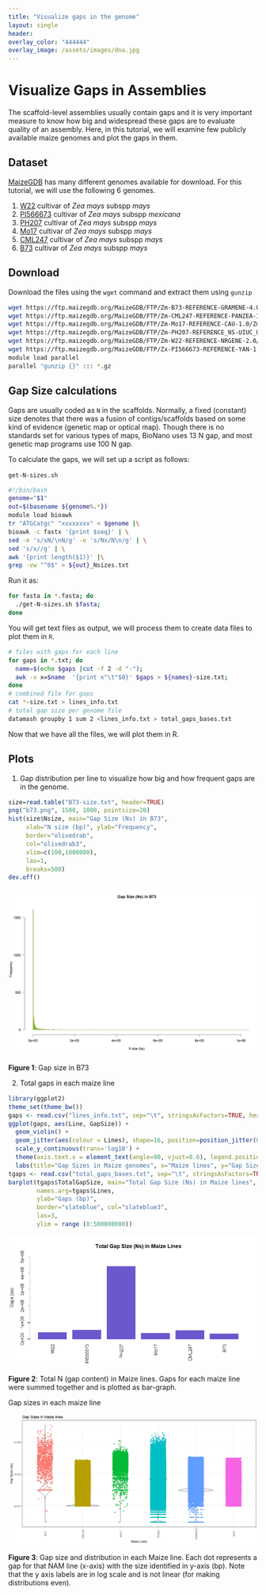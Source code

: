 ```yaml
---
title: "Visualize gaps in the genome"
layout: single
header:
overlay_color: "444444"
overlay_image: /assets/images/dna.jpg
---
```


# Visualize Gaps in Assemblies

The scaffold-level assemblies usually contain gaps and it is very important measure to know how big and widespread these gaps are to evaluate quality of an assembly. Here, in this tutorial, we will examine few publicly available maize genomes and plot the gaps in them.


## Dataset

[MaizeGDB](https://www.maizegdb.org/genome) has many different genomes available for download. For this tutorial, we will use the following 6 genomes.


1. [W22](https://www.maizegdb.org/genome/genome_assembly/Zm-W22-REFERENCE-NRGENE-2.0) cultivar of _Zea mays_ subspp _mays_
2. [PI566673](https://www.maizegdb.org/genome/genome_assembly/Zx-PI566673-REFERENCE-YAN-1.0) cultivar of _Zea mays_ subspp _mexicana_
3. [PH207](https://www.maizegdb.org/genome/genome_assembly/Zm-PH207-REFERENCE_NS-UIUC_UMN-1.0) cultivar of _Zea mays_ subspp _mays_
4. [Mo17](https://www.maizegdb.org/genome/genome_assembly/Zm-Mo17-REFERENCE-CAU-1.0) cultivar of _Zea mays_ subspp _mays_
5. [CML247](https://www.maizegdb.org/genome/genome_assembly/Zm-CML247-REFERENCE-PANZEA-1.1) cultivar of _Zea mays_ subspp _mays_
6. [B73](https://www.maizegdb.org/genome/genome_assembly/Zm-B73-REFERENCE-GRAMENE-4.0) cultivar of _Zea mays_ subspp _mays_

## Download

Download the files using the `wget` command and extract them using `gunzip`

```bash
wget https://ftp.maizegdb.org/MaizeGDB/FTP/Zm-B73-REFERENCE-GRAMENE-4.0/Zm-B73-REFERENCE-GRAMENE-4.0.fa.gz
wget https://ftp.maizegdb.org/MaizeGDB/FTP/Zm-CML247-REFERENCE-PANZEA-1.1/Zm-CML247-REFERENCE-PANZEA-1.1.fa.gz
wget https://ftp.maizegdb.org/MaizeGDB/FTP/Zm-Mo17-REFERENCE-CAU-1.0/Zm-Mo17-REFERENCE-CAU-1.0.fa.gz
wget https://ftp.maizegdb.org/MaizeGDB/FTP/Zm-PH207-REFERENCE_NS-UIUC_UMN-1.0/Zm-PH207-REFERENCE_NS-UIUC_UMN-1.0.fasta.gz
wget https://ftp.maizegdb.org/MaizeGDB/FTP/Zm-W22-REFERENCE-NRGENE-2.0/Zm-W22-REFERENCE-NRGENE-2.0.fasta.gz
wget https://ftp.maizegdb.org/MaizeGDB/FTP/Zx-PI566673-REFERENCE-YAN-1.0/Zx-PI566673-REFERENCE-YAN-1.0.fa.gz
module load parallel
parallel "gunzip {}" ::: *.gz
```

## Gap Size calculations

Gaps are usually coded as `N` in the scaffolds. Normally, a fixed (constant) size denotes that there was a fusion of contigs/scaffolds based on some kind of evidence (genetic map or optical map). Though there is no standards set for various types of maps,  BioNano uses 13 N gap, and most genetic map programs use 100 N gap.

To calculate the gaps, we will set up a script as follows:

`get-N-sizes.sh`

```bash
#!/bin/bash
genome="$1"
out=$(basename ${genome%.*})
module load bioawk
tr "ATGCatgc" "xxxxxxxx" < $genome |\
bioawk -c fastx '{print $seq}' | \
sed -e 's/xN/\nN/g' -e 's/Nx/N\n/g' | \
sed 's/x//g' | \
awk '{print length($1)}' |\
grep -vw "^0$" > ${out}_Nsizes.txt
```

Run it as:

```bash
for fasta in *.fasta; do
  ./get-N-sizes.sh $fasta;
done
```

You will get text files as output, we will process them to create data files to plot them in `R`.

```bash
# files with gaps for each line
for gaps in *.txt; do
  name=$(echo $gaps |cut -f 2 -d "-");
  awk -v x=$name  '{print x"\t"$0}' $gaps > ${names}-size.txt;
done
# combined file for gaps
cat *-size.txt > lines_info.txt
# total gap size per genome file
datamash groupby 1 sum 2 <lines_info.txt > total_gaps_bases.txt
```

Now that we have all the files, we will plot them in R.

## Plots

1. Gap distribution per line to visualize how big and how frequent gaps are in the genome.

```r
size=read.table("B73-size.txt", header=TRUE)
png("b73.png", 1500, 1000, pointsize=20)
hist(size$Nsize, main="Gap Size (Ns) in B73",
     xlab="N size (bp)", ylab="Frequency",
     border="olivedrab",
     col="olivedrab3",
     xlim=c(100,1000000),
     las=1,
     breaks=500)
dev.off()
```

![b73gaps](assets/b73.png)

**Figure 1**: Gap size in B73

2. Total gaps in each maize line

```r
library(ggplot2)
theme_set(theme_bw())
gaps <- read.csv("lines_info.txt", sep="\t", stringsAsFactors=TRUE, header=TRUE)
ggplot(gaps, aes(Line, GapSize)) +
  geom_violin() +
  geom_jitter(aes(colour = Lines), shape=16, position=position_jitter(0.2)) +
  scale_y_continuous(trans='log10') +
  theme(axis.text.x = element_text(angle=90, vjust=0.6), legend.position="none") +
  labs(title="Gap Sizes in Maize genomes", x="Maize lines", y="Gap Sizes (bp)")
tgaps <- read.csv("total_gaps_bases.txt", sep="\t", stringsAsFactors=TRUE, header=TRUE)
barplot(tgaps$TotalGapSize, main="Total Gap Size (Ns) in Maize lines",
        names.arg=tgaps$Lines,
        ylab="Gaps (bp)",
        border="slateblue", col="slateblue3",
        las=3,
        ylim = range (0:500000000))
```

![totalgaps](assets/totalgaps.png)

**Figure 2**: Total N (gap content) in Maize lines. Gaps for each maize line were summed together and is plotted as bar-graph.

Gap sizes in each maize line


![totalgaps2](assets/totalgaps2.png)

**Figure 3**: Gap size and distribution in each Maize line. Each dot represents a gap for that NAM line (x-axis) with the size identified in y-axis (bp). Note that the y axis labels are in log scale and is not linear (for making distributions even).
